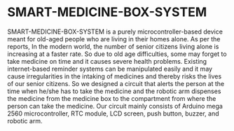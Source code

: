 # SMART-MEDICINE-BOX-SYSTEM

SMART-MEDICINE-BOX-SYSTEM is a purely microcontroller-based device meant for old-aged people who are living in their homes alone. As per the reports, In the modern world, the number of senior citizens living alone is increasing at a faster rate. So due to old age difficulties, some may forget to take medicine on time and it causes severe health problems. Existing internet-based reminder systems can be manipulated easily and it may cause irregularities in the intaking of medicines and thereby risks the lives of our senior citizens. So we designed a circuit that alerts the person at the time when he/she has to take the medicine and the robotic arm dispenses the medicine from the medicine box to the compartment from where the person can take the medicine. Our circuit mainly consists of Arduino mega 2560 microcontroller, RTC module, LCD screen, push button, buzzer, and robotic arm.
